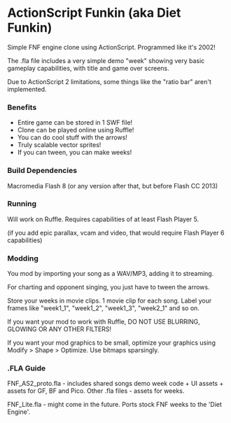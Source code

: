 # ActionScript Funkin (aka Diet Funkin)
Simple FNF engine clone using ActionScript. Programmed like it's 2002! 

The .fla file includes a very simple demo "week" showing very basic gameplay capabilities, with title and game over screens.

Due to ActionScript 2 limitations, some things like the "ratio bar" aren't implemented.

### Benefits 

- Entire game can be stored in 1 SWF file!
- Clone can be played online using Ruffle!
- You can do cool stuff with the arrows!
- Truly scalable vector sprites!
- If you can tween, you can make weeks!

### **Build Dependencies**

Macromedia Flash 8 (or any version after that, but before Flash CC 2013)

### **Running**
Will work on Ruffle. Requires capabilities of at least Flash Player 5. 

(if you add epic parallax, vcam and video, that would require Flash Player 6 capabilities)

### **Modding**

You mod by importing your song as a WAV/MP3, adding it to streaming. 

For charting and opponent singing, you just have to tween the arrows.

Store your weeks in movie clips. 1 movie clip for each song. Label your frames like "week1_1", "week1_2", "week1_3", "week2_1" and so on.

If you want your mod to work with Ruffle, DO NOT USE BLURRING, GLOWING OR ANY OTHER FILTERS!

If you want your mod graphics to be small, optimize your graphics using Modify > Shape > Optimize. Use bitmaps sparsingly.

### **.FLA Guide**

FNF_AS2_proto.fla - includes shared songs demo week code + UI assets + assets for GF, BF and Pico.
Other .fla files - assets for weeks.

FNF_Lite.fla - might come in the future. Ports stock FNF weeks to the 'Diet Engine'.